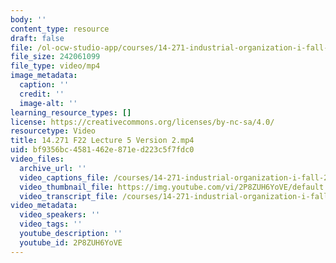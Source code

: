 ```yaml
---
body: ''
content_type: resource
draft: false
file: /ol-ocw-studio-app/courses/14-271-industrial-organization-i-fall-2022/14271-f22-lecture-5-version-2_360p_16_9.mp4
file_size: 242061099
file_type: video/mp4
image_metadata:
  caption: ''
  credit: ''
  image-alt: ''
learning_resource_types: []
license: https://creativecommons.org/licenses/by-nc-sa/4.0/
resourcetype: Video
title: 14.271 F22 Lecture 5 Version 2.mp4
uid: bf9356bc-4581-462e-871e-d223c5f7fdc0
video_files:
  archive_url: ''
  video_captions_file: /courses/14-271-industrial-organization-i-fall-2022/1oXBTFY5jExuzLvVo9O5J9KY_dEkho_WB_transcript.webvtt
  video_thumbnail_file: https://img.youtube.com/vi/2P8ZUH6YoVE/default.jpg
  video_transcript_file: /courses/14-271-industrial-organization-i-fall-2022/1oXBTFY5jExuzLvVo9O5J9KY_dEkho_WB_transcript.pdf
video_metadata:
  video_speakers: ''
  video_tags: ''
  youtube_description: ''
  youtube_id: 2P8ZUH6YoVE
---
```

